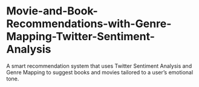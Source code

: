 # Movie-and-Book-Recommendations-with-Genre-Mapping-Twitter-Sentiment-Analysis
A smart recommendation system that uses Twitter Sentiment Analysis and Genre Mapping to suggest books and movies tailored to a user’s emotional tone.
